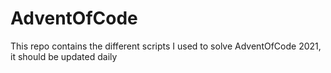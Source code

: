﻿# AdventOfCode
 
 This repo contains the different scripts I used to solve AdventOfCode 2021, it should be updated daily
